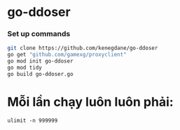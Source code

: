 # go-ddoser

### Set up commands
```bash
git clone https://github.com/kenegdane/go-ddoser
go get "github.com/gamexg/proxyclient"
go mod init go-ddoser
go mod tidy
go build go-ddoser.go
```
# Mỗi lần chạy luôn luôn phải:
```
ulimit -n 999999
```
